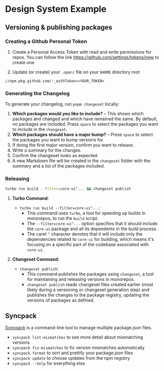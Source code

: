 # Design System Example

## Versioning & publishing packages

### Creating a Github Personal Token

1. Create a Personal Access Token with read and write permissions for repos.
   You can follow the link https://github.com/settings/tokens/new to create one

1. Update (or create) your `.npmrc` file on your `$HOME` directory root

```
//npm.pkg.github.com/:_authToken=<YOUR_TOKEN>
```

### Generating the Changelog

To generate your changelog, run `pnpm changeset` locally:

1. **Which packages would you like to include?** – This shows which packages and changed and which have remained the same. By default, no packages are included. Press `space` to select the packages you want to include in the `changeset`.
1. **Which packages should have a major bump?** – Press `space` to select the packages you want to bump versions for.
1. If doing the first major version, confirm you want to release.
1. Write a summary for the changes.
1. Confirm the changeset looks as expected.
1. A new Markdown file will be created in the `changeset` folder with the summary and a list of the packages included.

### Releasing

```bash
turbo run build --filter=core-ui^... && changeset publish
```

1. **Turbo Command**:

   - `turbo run build --filter=core-ui^...`:
     - This command uses `turbo`, a tool for speeding up builds in monorepos, to run the `build` script.
     - The `--filter=core-ui^...` option specifies that it should include the `core-ui` package and all its dependents in the build process.
     - The caret `^` character denotes that it will include only the dependencies related to `core-ui` for building, which means it's focusing on a specific part of the codebase associated with `core-ui`.

2. **Changeset Command**:
   - `changeset publish`:
     - This command publishes the packages using `changeset`, a tool for maintaining and releasing versions in monorepos.
     - `changeset publish` reads changeset files created earlier (most likely during a versioning or changeset generation step) and publishes the changes to the package registry, updating the versions of packages as defined.

## Syncpack 

[Syncpack](https://jamiemason.github.io/syncpack/) is a command-line tool to manage multiple package.json files.

- `syncpack list-mismatches` to see more detail about mismatching versions
- `syncpack fix-mismatches` to fix version mismatches automatically
- `syncpack format` to sort and prettify your package.json files
- `syncpack update` to choose updates from the npm registry
- `syncpack --help` for everything else


